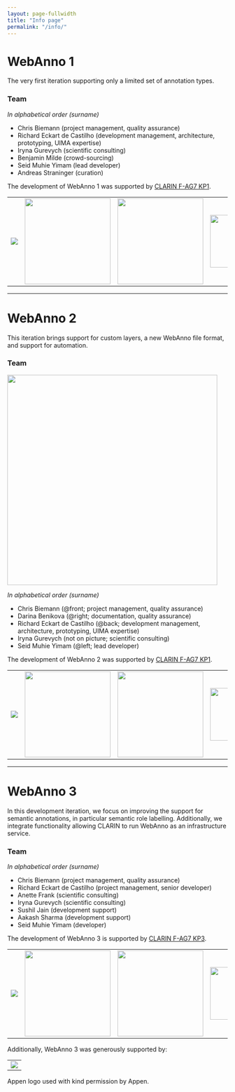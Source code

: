 ```yaml
---
layout: page-fullwidth
title: "Info page"
permalink: "/info/"
---
```


# WebAnno 1

The very first iteration supporting only a limited set of annotation types.

### Team

_In alphabetical order (surname)_

   * Chris Biemann (project management, quality assurance) 
   * Richard Eckart de Castilho (development management, architecture, prototyping, UIMA expertise)
   * Iryna Gurevych (scientific consulting)
   * Benjamin Milde (crowd-sourcing)
   * Seid Muhie Yimam (lead developer)
   * Andreas Straninger (curation)

The development of WebAnno 1 was supported by [CLARIN F-AG7 KP1](http://de.clarin.eu/index.php/de/fachspezifische-arbeitsgruppen/f-ag-7-computerlinguistik).

<table width="100%">
<tr>
<td align="center"><img src="{{ site.url }}/images/logos/bmbf.jpg"/></td>
<td align="center"><img src="{{ site.url }}/images/logos/clarin-d.png" width="196"/></td>
<td align="center"><img src="{{ site.url }}/images/logos/ukp-lab.png" width="196"/></td>
<td align="center"><img src="{{ site.url }}/images/logos/lt.png" width="120"/></td>
</tr>
</table>

----

# WebAnno 2

This iteration brings support for custom layers, a new WebAnno file format, and support for automation.

### Team

<img width="480" src="{{ site.url }}/images/webanno2team.png"/>

_In alphabetical order (surname)_

   * Chris Biemann (@front; project management, quality assurance)
   * Darina Benikova (@right; documentation, quality assurance)
   * Richard Eckart de Castilho (@back; development management, architecture, prototyping, UIMA expertise)
   * Iryna Gurevych (not on picture; scientific consulting)
   * Seid Muhie Yimam (@left; lead developer)

The development of WebAnno 2 was supported by [CLARIN F-AG7 KP1](http://de.clarin.eu/index.php/de/fachspezifische-arbeitsgruppen/f-ag-7-computerlinguistik).

<table width="100%">
<tr>
<td align="center"><img src="{{ site.url }}/images/logos/bmbf.jpg"/></td>
<td align="center"><img src="{{ site.url }}/images/logos/clarin-d.png" width="196"/></td>
<td align="center"><img src="{{ site.url }}/images/logos/ukp-lab.png" width="196"/></td>
<td align="center"><img src="{{ site.url }}/images/logos/lt.png" width="120"/></td>
</tr>
</table>

----

# WebAnno 3

In this development iteration, we focus on improving the support for semantic annotations, in particular semantic role labelling. Additionally, we integrate functionality allowing CLARIN to run WebAnno as an infrastructure service.

### Team

_In alphabetical order (surname)_

   * Chris Biemann (project management, quality assurance)
   * Richard Eckart de Castilho (project management, senior developer)
   * Anette Frank (scientific consulting)
   * Iryna Gurevych (scientific consulting)
   * Sushil Jain (development support)
   * Aakash Sharma (development support)
   * Seid Muhie Yimam (developer)

The development of WebAnno 3 is supported by [CLARIN F-AG7 KP3](http://de.clarin.eu/index.php/de/fachspezifische-arbeitsgruppen/f-ag-7-computerlinguistik).

<table width="100%">
<tr>
<td align="center"><img src="{{ site.url }}/images/logos/bmbf.jpg"/></td>
<td align="center"><img src="{{ site.url }}/images/logos/clarin-d.png" width="196"/></td>
<td align="center"><img src="{{ site.url }}/images/logos/ukp-lab.png" width="196"/></td>
<td align="center"><img src="{{ site.url }}/images/logos/lt.png" width="120"/></td>
</tr>
</table>

Additionally, WebAnno 3 was generously supported by:

<table width="100%">
<tr>
<td align="center"><img src="{{ site.url }}/images/logos/appenlogo.png"/></td>
</tr>
</table>

<span class="footnotes">Appen logo used with kind permission by Appen.</span>
